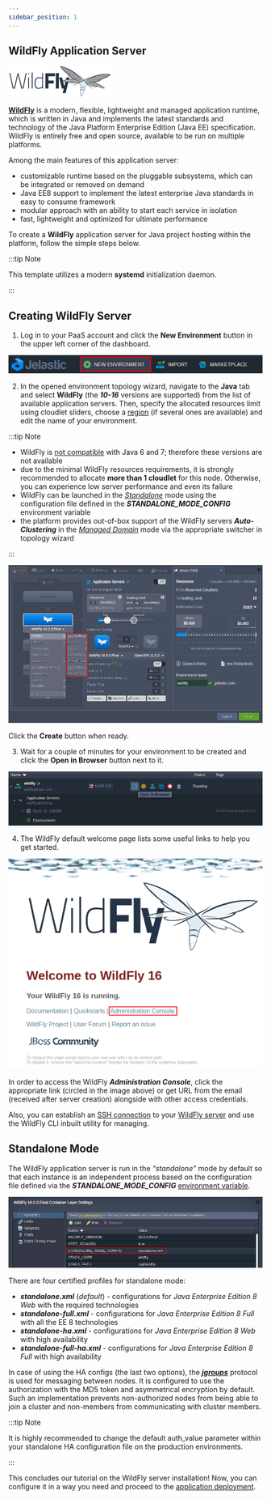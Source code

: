 ```yaml
---
sidebar_position: 1
---
```


## WildFly Application Server

<div style={{
    display: 'grid',
    gridTemplateColumns: '0.15fr 1fr',
    gap: '10px'
}}>
<div>
<div style={{
    display: 'flex',
    alignItems: 'center',
    justifyContent: 'cetner',
}}>

![Locale Dropdown](./img/WildFlyServer/01-wildfly-logo.png)

</div>
</div>
<div>

[**WildFly**](https://cloudmydc.com/) is a modern, flexible, lightweight and managed application runtime, which is written in Java and implements the latest standards and technology of the Java Platform Enterprise Edition (Java EE) specification. WildFly is entirely free and open source, available to be run on multiple platforms.

</div>
</div>

Among the main features of this application server:

- customizable runtime based on the pluggable subsystems, which can be integrated or removed on demand
- Java EE8 support to implement the latest enterprise Java standards in easy to consume framework
- modular approach with an ability to start each service in isolation
- fast, lightweight and optimized for ultimate performance

To create a **WildFly** application server for Java project hosting within the platform, follow the simple steps below.

:::tip Note

This template utilizes a modern **systemd** initialization daemon.

:::

## Creating WildFly Server

1. Log in to your PaaS account and click the **New Environment** button in the upper left corner of the dashboard.

<div style={{
    display:'flex',
    justifyContent: 'center',
    margin: '0 0 1rem 0'
}}>

![Locale Dropdown](./img/WildFlyServer/02-new-environment-button.png)

</div>

2. In the opened environment topology wizard, navigate to the **Java** tab and select **WildFly** (the **_10-16_** versions are supported) from the list of available application servers. Then, specify the allocated resources limit using cloudlet sliders, choose a [region](https://cloudmydc.com/) (if several ones are available) and edit the name of your environment.

:::tip Note

- WildFly is [not compatible](https://cloudmydc.com/) with Java 6 and 7; therefore these versions are not available
- due to the minimal WildFly resources requirements, it is strongly recommended to allocate **more than 1 cloudlet** for this node. Otherwise, you can experience low server performance and even its failure
- WildFly can be launched in the [_Standalone_](https://cloudmydc.com/) mode using the configuration file defined in the **_STANDALONE_MODE_CONFIG_** environment variable
- the platform provides out-of-box support of the WildFly servers **_Auto-Clustering_** in the [_Managed Domain_](https://cloudmydc.com/) mode via the appropriate switcher in topology wizard

:::

<div style={{
    display:'flex',
    justifyContent: 'center',
    margin: '0 0 1rem 0'
}}>

![Locale Dropdown](./img/WildFlyServer/03-wildfly-server-topology-wizard.png)

</div>

Click the **Create** button when ready.

3. Wait for a couple of minutes for your environment to be created and click the **Open in Browser** button next to it.

<div style={{
    display:'flex',
    justifyContent: 'center',
    margin: '0 0 1rem 0'
}}>

![Locale Dropdown](./img/WildFlyServer/04-wildfly-open-in-browser.png)

</div>

4. The WildFly default welcome page lists some useful links to help you get started.

<div style={{
    display:'flex',
    justifyContent: 'center',
    margin: '0 0 1rem 0'
}}>

![Locale Dropdown](./img/WildFlyServer/05-wildfly-home-page.png)

</div>

In order to access the WildFly **_Administration Console_**, click the appropriate link (circled in the image above) or get URL from the email (received after server creation) alongside with other access credentials.

Also, you can establish an [SSH connection](https://cloudmydc.com/) to your [WildFly server](https://cloudmydc.com/) and use the WildFly CLI inbuilt utility for managing.

## Standalone Mode

The WildFly application server is run in the _“standalone”_ mode by default so that each instance is an independent process based on the configuration file defined via the **_STANDALONE_MODE_CONFIG_** [environment variable](https://cloudmydc.com/).

<div style={{
    display:'flex',
    justifyContent: 'center',
    margin: '0 0 1rem 0'
}}>

![Locale Dropdown](./img/WildFlyServer/06-wildfly-standalone-config-variable.png)

</div>

There are four certified profiles for standalone mode:

- **_standalone.xml_** (_default_) - configurations for _Java Enterprise Edition 8 Web_ with the required technologies
- **_standalone-full.xml_** - configurations for _Java Enterprise Edition 8 Full_ with all the EE 8 technologies
- **_standalone-ha.xml_** - configurations for _Java Enterprise Edition 8 Web_ with high availability
- **_standalone-full-ha.xml_** - configurations for _Java Enterprise Edition 8 Full_ with high availability

In case of using the HA configs (the last two options), the [**_jgroups_**](https://cloudmydc.com/) protocol is used for messaging between nodes. It is configured to use the authorization with the MD5 token and asymmetrical encryption by default. Such an implementation prevents non-authorized nodes from being able to join a cluster and non-members from communicating with cluster members.

:::tip Note

It is highly recommended to change the default auth_value parameter within your standalone HA configuration file on the production environments.

:::

This concludes our tutorial on the WildFly server installation! Now, you can configure it in a way you need and proceed to the [application deployment](https://cloudmydc.com/).
